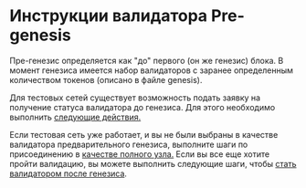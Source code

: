 # Инструкции валидатора Pre-genesis

Пре-генезис определяется как "до" первого (он же генезис) блока. В момент генезиса имеется набор валидаторов с заранее определенным количеством токенов (описано в файле genesis).

Для тестовых сетей существует возможность подать заявку на получение статуса валидатора до генезиса. Для этого необходимо выполнить [следующие действия.](zayavka-na-poluchenie-statusa-validatora-genezisa.md)

Если тестовая сеть уже работает, и вы не были выбраны в качестве валидатора предварительного генезиса, выполните шаги по присоединению в [качестве полного узла.](../../rukovodstvo-dlya-operatorov/zapusk-polnogo-uzla/nastroika-polnogo-uzla.md) Если вы все еще хотите пройти валидацию, вы можете выполнить следующие шаги, чтобы [стать валидатором после генезиса](stat-validatorom-post-genesis.md).
